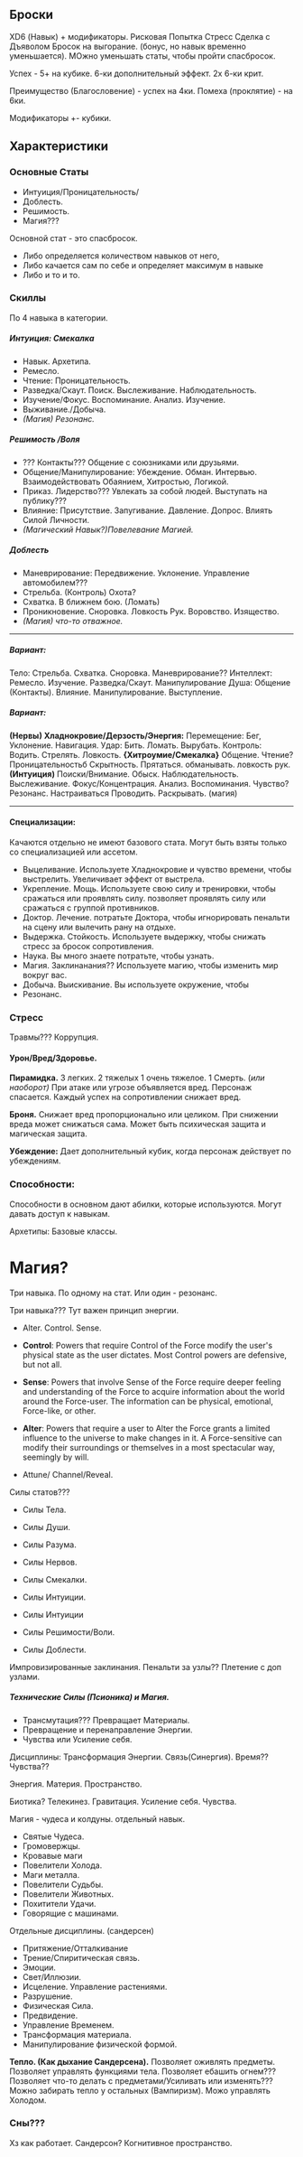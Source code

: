 ## Броски 
XD6 (Навык) + модификаторы. 
Рисковая Попытка
Стресс
Сделка с Дъяволом
Бросок на выгорание. (бонус, но навык временно уменьшается).
МОжно уменьшать статы, чтобы пройти спасбросок. 


Успех - 5+ на кубике. 
6-ки дополнительный эффект. 
2х 6-ки крит. 

Преимущество (Благословение) - успех на 4ки. 
Помеха (проклятие) - на 6ки. 

Модификаторы +- кубики. 


## Характеристики

### Основные Статы 
- Интуиция/Проницательность/
- Доблесть.
- Решимость.
- Магия???

Основной стат - это спасбросок. 
- Либо определяется количеством навыков от него, 
- Либо качается сам по себе и определяет максимум в навыке 
- Либо и то и то.

### Скиллы
По 4 навыка в категории. 
##### Интуиция: Смекалка
- Навык. Архетипа. 
- Ремесло. 
- Чтение: Проницательность. 
- Разведка/Скаут. Поиск. Выслеживание. Наблюдательность. 
- Изучение/Фокус. Воспоминание. Анализ. Изучение. 
- Выживание./Добыча.  
- *(Магия) Резонанс.* 
##### Решимость /Воля
- ??? Контакты??? Общение с союзниками или друзьями. 
- Общение/Манипулирование: Убеждение. Обман. Интервью. Взаимодействовать Обаянием, Хитростью, Логикой.
- Приказ. Лидерство??? Увлекать за собой людей. Выступать на публику??? 
- Влияние: Присутствие. Запугивание. Давление. Допрос. Влиять Силой Личности. 
- *(Магический Навык?)Повелевание Магией.* 
##### Доблесть 
- Маневрирование: Передвижение. Уклонение. Управление автомобилем???  
- Стрельба. (Контроль) Охота?
- Схватка. В ближнем бою. (Ломать)
- Проникновение. Сноровка. Ловкость Рук. Воровство. Изящество. 
- *(Магия)* *что-то отважное.*  
________
##### **Вариант:** 
Тело: Стрельба. Схватка. Сноровка. Маневрирование??
Интеллект: Ремесло. Изучение. Разведка/Скаут. Манипулирование
Душа: Общение (Контакты). Влияние. Манипулирование. Выступление. 

##### Вариант:
**(Нервы)  Хладнокровие/Дерзость/Энергия:** 
Перемещение: Бег, Уклонение. Навигация. 
Удар: Бить. Ломать. Вырубать. 
Контроль: Водить. Стрелять. Ловкость. 
**{Хитроумие/Смекалка}**
Общение. 
Чтение? Проницательностьб
Скрытность. Прятаться. обманывать. ловкость рук. 
**(Интуиция)**
Поиски/Внимание. Обыск. Наблюдательность. Выслеживание. 
Фокус/Концентрация. Анализ. Воспоминания. 
Чувство? Резонанс. Настраиваться Проводить. Раскрывать. (магия)

____

#### Специализации: 
Качаются отдельно не имеют базового стата. Могут быть взяты только со специализацией или ассетом. 

- Выцеливание. Используете Хладнокровие и чувство времени, чтобы выстрелить. Увеличивает эффект от выстрела. 
- Укрепление. Мощь. Используете свою силу и тренировки, чтобы сражаться или проявлять силу. позволяет проявлять силу или сражаться с группой противников. 
- Доктор. Лечение. потратьте Доктора, чтобы игнорировать пенальти на сцену или вылечить рану на отдыхе.
- Выдержка. Стойкость. Используете выдержку, чтобы снижать стресс за бросок сопротивления.  
- Наука. Вы много знаете потратьте, чтобы узнать. 
- Магия. Заклинанания?? Используете магию, чтобы изменить мир вокруг вас. 
- Добыча. Выискивание. Вы используете окружение, чтобы 
- Резонанс.

### Стресс

Травмы???
Коррупция. 

#### Урон/Вред/Здоровье. 
**Пирамидка.**  3 легких. 2 тяжелых 1 очень тяжелое. 1 Смерть. (*или наоборот)*
При атаке или угрозе объявляется вред. Персонаж спасается. Каждый успех на сопротивлении снижает вред.

**Броня.** Снижает вред пропорционально или целиком. При снижении вреда может снижаться сама. 
Может быть психическая защита и магическая защита. 

**Убеждение:** Дает дополнительный кубик, когда персонаж действует по убеждениям. 

### Способности:
Способности в основном дают абилки, которые используются. 
Могут давать доступ к навыкам.  

Архетипы: Базовые классы. 

# Магия?

Три навыка. По одному на стат. 
Или один - резонанс. 

Три навыка??? Тут важен принцип энергии. 
- Alter. Control. Sense. 
- **Control**: Powers that require Control of the Force modify the user's physical state as the user dictates. Most Control powers are defensive, but not all.
- **Sense**: Powers that involve Sense of the Force require deeper feeling and understanding of the Force to acquire information about the world around the Force-user. The information can be physical, emotional, Force-like, or other.
- **Alter**: Powers that require a user to Alter the Force grants a limited influence to the universe to make changes in it. A Force-sensitive can modify their surroundings or themselves in a most spectacular way, seemingly by will.

- Attune/ Channel/Reveal.

Силы статов???
- Силы Тела. 
- Силы Души.
- Силы Разума.

- Силы Нервов. 
- Силы Смекалки.
- Силы Интуиции. 

- Силы Интуиции
- Силы Решимости/Воли. 
- Силы Доблести. 





Импровизированные заклинания. 
Пенальти за узлы?? 
Плетение с доп узлами. 

##### Технические Силы (Псионика) и Магия.
- Трансмутация??? Превращает Материалы. 
- Превращение и перенаправление Энергии. 
- Чувства или Усиление себя. 

Дисциплины: Трансформация Энергии. Связь(Синергия). Время?? Чувства??

Энергия. Материя. Пространство.

Биотика? Телекинез. Гравитация. Усиление себя. Чувства. 

Магия - чудеса и колдуны. отдельный навык. 
- Святые Чудеса. 
- Громовержцы.
- Кровавые маги
- Повелители Холода. 
- Маги металла. 
- Повелители Судьбы. 
- Повелители Животных. 
- Похитители Удачи. 
- Говорящие с машинами. 

Отдельные дисциплины. (сандерсен)
- Притяжение/Отталкивание
- Трение/Спиритическая связь. 
- Эмоции.
- Свет/Иллюзии. 
- Исцеление. Управление растениями. 
- Разрушение. 
- Физическая Сила.
- Предвидение.
- Управление Временем. 
- Трансформация материала. 
- Манипулирование физической формой.  

**Тепло. (Как дыхание Сандерсена).** 
Позволяет оживлять предметы. 
Позволяет управлять функциями тела. 
Позволяет ебашить огнем???
Позволяет что-то делать с предметами/Усиливать или изменять???
Можно забирать тепло у остальных  (Вампиризм).
Можо управлять Холодом. 






### Сны???
Хз как работает. Сандерсон? Когнитивное пространство. 


